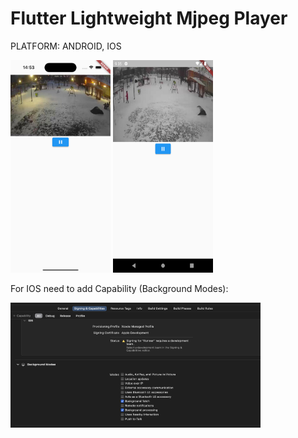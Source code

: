 # Flutter Lightweight Mjpeg Player

PLATFORM: ANDROID, IOS  

<img src="s1.png" height="340" width="160"/> <img src="s2.png" height="340" width="160"/>  

For IOS need to add Capability (Background Modes):  

<img src="s3.png" height="200" width="400"/>  

